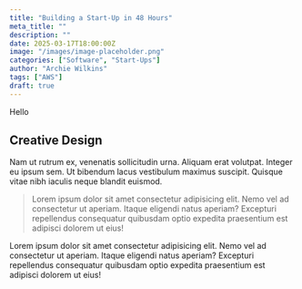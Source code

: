 ```yaml
---
title: "Building a Start-Up in 48 Hours"
meta_title: ""
description: ""
date: 2025-03-17T18:00:00Z
image: "/images/image-placeholder.png"
categories: ["Software", "Start-Ups"]
author: "Archie Wilkins"
tags: ["AWS"]
draft: true
---
```


Hello

## Creative Design

Nam ut rutrum ex, venenatis sollicitudin urna. Aliquam erat volutpat. Integer eu ipsum sem. Ut bibendum lacus vestibulum maximus suscipit. Quisque vitae nibh iaculis neque blandit euismod.

> Lorem ipsum dolor sit amet consectetur adipisicing elit. Nemo vel ad consectetur ut aperiam. Itaque eligendi natus aperiam? Excepturi repellendus consequatur quibusdam optio expedita praesentium est adipisci dolorem ut eius!

Lorem ipsum dolor sit amet consectetur adipisicing elit. Nemo vel ad consectetur ut aperiam. Itaque eligendi natus aperiam? Excepturi repellendus consequatur quibusdam optio expedita praesentium est adipisci dolorem ut eius!
